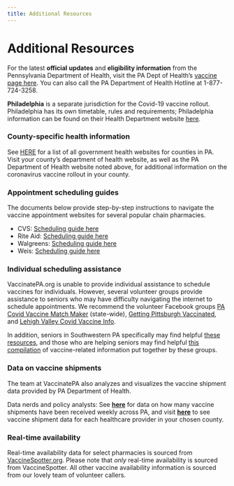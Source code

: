 ```yaml
---
title: Additional Resources
---
```


# Additional Resources

For the latest **official** **updates** and **eligibility information** from the Pennsylvania Department of Health, visit the PA Dept of Health’s [vaccine page here](https://www.health.pa.gov/topics/disease/coronavirus/Pages/Vaccine.aspx). You can also call the PA Department of Health Hotline at 1-877-724-3258.

**Philadelphia** is a separate jurisdiction for the Covid-19 vaccine rollout. Philadelphia has its own timetable, rules and requirements; Philadelphia information can be found on their Health Department website [here](https://www.phila.gov/programs/coronavirus-disease-2019-covid-19/vaccines/about-covid-19-vaccine/).

### County-specific health information

See [HERE](https://docs.google.com/spreadsheets/d/1VVtxya-i9Tka6-uhrLvXPan9qqpt8og2Wz-pT8yawng/edit#gid=0) for a list of all government health websites for counties in PA. Visit your county’s department of health website, as well as the PA Department of Health website noted above, for additional information on the coronavirus vaccine rollout in your county.

### Appointment scheduling guides

The documents below provide step-by-step instructions to navigate the vaccine appointment websites for several popular chain pharmacies.

- CVS: [Scheduling guide here](https://drive.google.com/file/d/1dPB8b7spyRADyDA__nYfJo6VUDw2QcO6/view?usp=sharing)
- Rite Aid: [Scheduling guide here](https://drive.google.com/file/d/1h2PRp_kNFGGuieq9KIAwIkGYB1ohJYP5/view?usp=sharing)
- Walgreens: [Scheduling guide here](https://drive.google.com/file/d/1aZmz5lYQ2eh2PeALw1FrqPSJjOYJStK-/view?usp=sharing)
- Weis: [Scheduling guide here](https://drive.google.com/file/d/1L4gCp3cke2DmIiU-014GrGyhopre2L_M/view?usp=sharing)

### Individual scheduling assistance

VaccinatePA.org is unable to provide individual assistance to schedule vaccines for individuals. However, several volunteer groups provide assistance to seniors who may have difficulty navigating the internet to schedule appointments. We recommend the volunteer Facebook groups [PA Covid Vaccine Match Maker](https://www.facebook.com/groups/pacovidvaxhelp/) (state-wide), [Getting Pittsburgh Vaccinated](https://www.facebook.com/groups/gettingpittsburghvaccinated), and [Lehigh Valley Covid Vaccine Info](https://www.facebook.com/groups/407854377186364/).

In addition, seniors in Southwestern PA specifically may find helpful [these resources](https://docs.google.com/document/d/1lwtcoTAFAce4dpSylV1h53dpvFLUBLmRl8HlY_-ezLc/edit), and those who are helping seniors may find helpful [this compilation](https://docs.google.com/document/d/15NYz7vd9Ed-b6TOK5tOrtqgU8uEfSkrbLrAPaHe0kt4/edit) of vaccine-related information put together by these groups.

### Data on vaccine shipments

The team at VaccinatePA also analyzes and visualizes the vaccine shipment data provided by PA Department of Health.

Data nerds and policy analysts: See **[here](https://docs.google.com/spreadsheets/d/11yyHrz0Q46NVBoHL9uP7W266Hvm_09_-FAZYwEhiJGM/edit#gid=1116579145)** for data on how many vaccine shipments have been received weekly across PA, and visit **[here](https://docs.google.com/spreadsheets/d/1KVCR3e9_G6edmEJmAEoXrOfYL7TDJ_Ww_pTBHVWNPHM/edit#gid=2037211880)** to see vaccine shipment data for each healthcare provider in your chosen county.

### Real-time availability

Real-time availability data for select pharmacies is sourced from [VaccineSpotter.org](https://www.vaccinespotter.org/). Please note that _only_ real-time availability is sourced from VaccineSpotter. All other vaccine availability information is sourced from our lovely team of volunteer callers.
